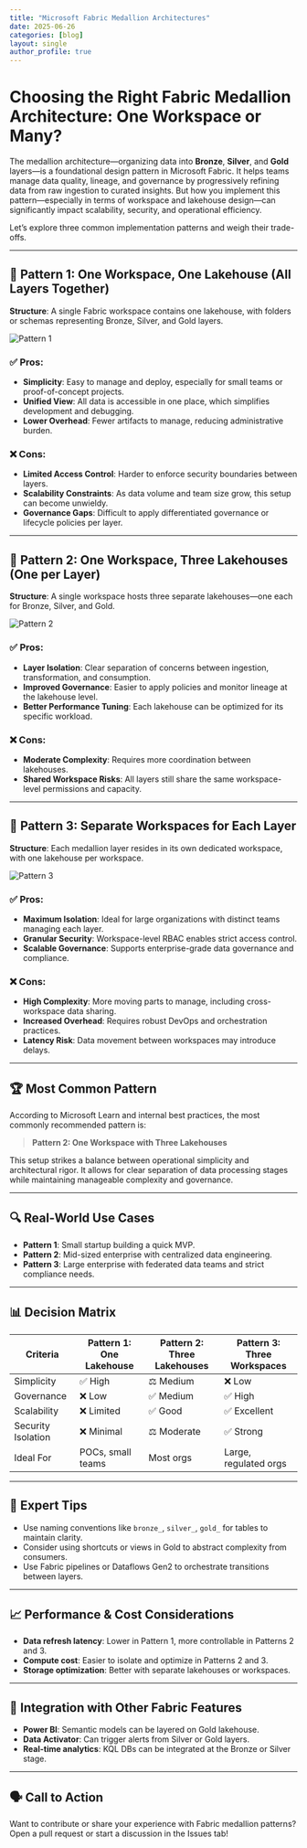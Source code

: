 ```yaml
---
title: "Microsoft Fabric Medallion Architectures"
date: 2025-06-26
categories: [blog]
layout: single
author_profile: true
---
```



# Choosing the Right Fabric Medallion Architecture: One Workspace or Many?

The medallion architecture—organizing data into **Bronze**, **Silver**, and **Gold** layers—is a foundational design pattern in Microsoft Fabric. It helps teams manage data quality, lineage, and governance by progressively refining data from raw ingestion to curated insights. But how you implement this pattern—especially in terms of workspace and lakehouse design—can significantly impact scalability, security, and operational efficiency.

Let’s explore three common implementation patterns and weigh their trade-offs.

---

## 🧱 Pattern 1: One Workspace, One Lakehouse (All Layers Together)

**Structure**: A single Fabric workspace contains one lakehouse, with folders or schemas representing Bronze, Silver, and Gold layers.

![Pattern 1](pattern_1.png)

### ✅ Pros:
- **Simplicity**: Easy to manage and deploy, especially for small teams or proof-of-concept projects.
- **Unified View**: All data is accessible in one place, which simplifies development and debugging.
- **Lower Overhead**: Fewer artifacts to manage, reducing administrative burden.

### ❌ Cons:
- **Limited Access Control**: Harder to enforce security boundaries between layers.
- **Scalability Constraints**: As data volume and team size grow, this setup can become unwieldy.
- **Governance Gaps**: Difficult to apply differentiated governance or lifecycle policies per layer.

---

## 🧱 Pattern 2: One Workspace, Three Lakehouses (One per Layer)

**Structure**: A single workspace hosts three separate lakehouses—one each for Bronze, Silver, and Gold.

![Pattern 2](pattern_2.png)

### ✅ Pros:
- **Layer Isolation**: Clear separation of concerns between ingestion, transformation, and consumption.
- **Improved Governance**: Easier to apply policies and monitor lineage at the lakehouse level.
- **Better Performance Tuning**: Each lakehouse can be optimized for its specific workload.

### ❌ Cons:
- **Moderate Complexity**: Requires more coordination between lakehouses.
- **Shared Workspace Risks**: All layers still share the same workspace-level permissions and capacity.

---

## 🧱 Pattern 3: Separate Workspaces for Each Layer

**Structure**: Each medallion layer resides in its own dedicated workspace, with one lakehouse per workspace.

![Pattern 3](pattern_3.png)

### ✅ Pros:
- **Maximum Isolation**: Ideal for large organizations with distinct teams managing each layer.
- **Granular Security**: Workspace-level RBAC enables strict access control.
- **Scalable Governance**: Supports enterprise-grade data governance and compliance.

### ❌ Cons:
- **High Complexity**: More moving parts to manage, including cross-workspace data sharing.
- **Increased Overhead**: Requires robust DevOps and orchestration practices.
- **Latency Risk**: Data movement between workspaces may introduce delays.

---

## 🏆 Most Common Pattern

According to Microsoft Learn and internal best practices, the most commonly recommended pattern is:

> **Pattern 2: One Workspace with Three Lakehouses**

This setup strikes a balance between operational simplicity and architectural rigor. It allows for clear separation of data processing stages while maintaining manageable complexity and governance.

---

## 🔍 Real-World Use Cases

- **Pattern 1**: Small startup building a quick MVP.
- **Pattern 2**: Mid-sized enterprise with centralized data engineering.
- **Pattern 3**: Large enterprise with federated data teams and strict compliance needs.

---

## 📊 Decision Matrix

| Criteria                  | Pattern 1: One Lakehouse | Pattern 2: Three Lakehouses | Pattern 3: Three Workspaces |
|---------------------------|--------------------------|-----------------------------|-----------------------------|
| Simplicity                | ✅ High                  | ⚖️ Medium                   | ❌ Low                      |
| Governance                | ❌ Low                   | ✅ Medium                   | ✅ High                     |
| Scalability               | ❌ Limited               | ✅ Good                     | ✅ Excellent                |
| Security Isolation        | ❌ Minimal               | ⚖️ Moderate                 | ✅ Strong                   |
| Ideal For                 | POCs, small teams        | Most orgs                   | Large, regulated orgs       |

---

## 🧠 Expert Tips

- Use naming conventions like `bronze_`, `silver_`, `gold_` for tables to maintain clarity.
- Consider using shortcuts or views in Gold to abstract complexity from consumers.
- Use Fabric pipelines or Dataflows Gen2 to orchestrate transitions between layers.

---

## 📈 Performance & Cost Considerations

- **Data refresh latency**: Lower in Pattern 1, more controllable in Patterns 2 and 3.
- **Compute cost**: Easier to isolate and optimize in Patterns 2 and 3.
- **Storage optimization**: Better with separate lakehouses or workspaces.

---

## 🧩 Integration with Other Fabric Features

- **Power BI**: Semantic models can be layered on Gold lakehouse.
- **Data Activator**: Can trigger alerts from Silver or Gold layers.
- **Real-time analytics**: KQL DBs can be integrated at the Bronze or Silver stage.

---

## 🗣️ Call to Action

Want to contribute or share your experience with Fabric medallion patterns?  
Open a pull request or start a discussion in the Issues tab!



